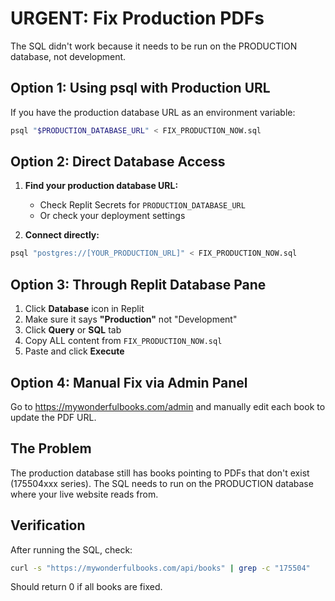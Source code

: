 # URGENT: Fix Production PDFs

The SQL didn't work because it needs to be run on the PRODUCTION database, not development.

## Option 1: Using psql with Production URL

If you have the production database URL as an environment variable:
```bash
psql "$PRODUCTION_DATABASE_URL" < FIX_PRODUCTION_NOW.sql
```

## Option 2: Direct Database Access

1. **Find your production database URL:**
   - Check Replit Secrets for `PRODUCTION_DATABASE_URL`
   - Or check your deployment settings

2. **Connect directly:**
```bash
psql "postgres://[YOUR_PRODUCTION_URL]" < FIX_PRODUCTION_NOW.sql
```

## Option 3: Through Replit Database Pane

1. Click **Database** icon in Replit
2. Make sure it says **"Production"** not "Development"
3. Click **Query** or **SQL** tab
4. Copy ALL content from `FIX_PRODUCTION_NOW.sql`
5. Paste and click **Execute**

## Option 4: Manual Fix via Admin Panel

Go to https://mywonderfulbooks.com/admin and manually edit each book to update the PDF URL.

## The Problem

The production database still has books pointing to PDFs that don't exist (175504xxx series).
The SQL needs to run on the PRODUCTION database where your live website reads from.

## Verification

After running the SQL, check:
```bash
curl -s "https://mywonderfulbooks.com/api/books" | grep -c "175504"
```

Should return 0 if all books are fixed.